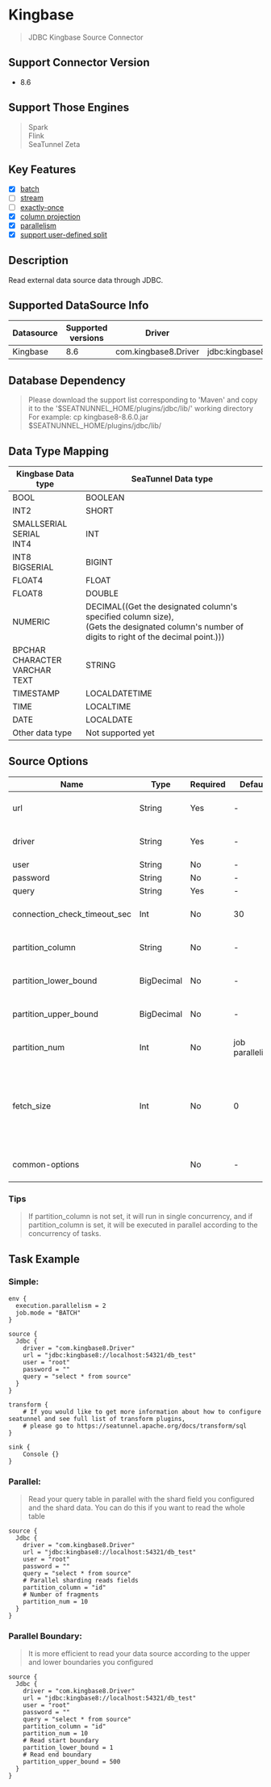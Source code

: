 # Kingbase

> JDBC Kingbase Source Connector

## Support Connector Version

- 8.6

## Support Those Engines

> Spark<br/>
> Flink<br/>
> SeaTunnel Zeta<br/>

## Key Features

- [x] [batch](../../concept/connector-v2-features.md)
- [ ] [stream](../../concept/connector-v2-features.md)
- [ ] [exactly-once](../../concept/connector-v2-features.md)
- [x] [column projection](../../concept/connector-v2-features.md)
- [x] [parallelism](../../concept/connector-v2-features.md)
- [x] [support user-defined split](../../concept/connector-v2-features.md)

## Description

Read external data source data through JDBC.

## Supported DataSource Info

| Datasource | Supported versions |        Driver        |                   Url                    |                                             Maven                                              |
|------------|--------------------|----------------------|------------------------------------------|------------------------------------------------------------------------------------------------|
| Kingbase   | 8.6                | com.kingbase8.Driver | jdbc:kingbase8://localhost:54321/db_test | [Download](https://repo1.maven.org/maven2/cn/com/kingbase/kingbase8/8.6.0/kingbase8-8.6.0.jar) |

## Database Dependency

> Please download the support list corresponding to 'Maven' and copy it to the '$SEATNUNNEL_HOME/plugins/jdbc/lib/' working directory<br/>
> For example: cp kingbase8-8.6.0.jar $SEATNUNNEL_HOME/plugins/jdbc/lib/

## Data Type Mapping

|            Kingbase Data type             |                                                                SeaTunnel Data type                                                                |
|-------------------------------------------|---------------------------------------------------------------------------------------------------------------------------------------------------|
| BOOL                                      | BOOLEAN                                                                                                                                           |
| INT2                                      | SHORT                                                                                                                                             |
| SMALLSERIAL <br/>SERIAL <br/>INT4         | INT                                                                                                                                               |
| INT8 <br/>BIGSERIAL                       | BIGINT                                                                                                                                            |
| FLOAT4                                    | FLOAT                                                                                                                                             |
| FLOAT8                                    | DOUBLE                                                                                                                                            |
| NUMERIC                                   | DECIMAL((Get the designated column's specified column size),<br/>(Gets the designated column's number of digits to right of the decimal point.))) |
| BPCHAR<br/>CHARACTER<br/>VARCHAR<br/>TEXT | STRING                                                                                                                                            |
| TIMESTAMP                                 | LOCALDATETIME                                                                                                                                     |
| TIME                                      | LOCALTIME                                                                                                                                         |
| DATE                                      | LOCALDATE                                                                                                                                         |
| Other data type                           | Not supported yet                                                                                                                                 |

## Source Options

|             Name             |    Type    | Required |     Default     |                                                                                                                              Description                                                                                                                              |
|------------------------------|------------|----------|-----------------|-----------------------------------------------------------------------------------------------------------------------------------------------------------------------------------------------------------------------------------------------------------------------|
| url                          | String     | Yes      | -               | The URL of the JDBC connection. Refer to a case: jdbc:kingbase8://localhost:54321/test                                                                                                                                                                                |
| driver                       | String     | Yes      | -               | The jdbc class name used to connect to the remote data source, should be `com.kingbase8.Driver`.                                                                                                                                                                      |
| user                         | String     | No       | -               | Connection instance user name                                                                                                                                                                                                                                         |
| password                     | String     | No       | -               | Connection instance password                                                                                                                                                                                                                                          |
| query                        | String     | Yes      | -               | Query statement                                                                                                                                                                                                                                                       |
| connection_check_timeout_sec | Int        | No       | 30              | The time in seconds to wait for the database operation used to validate the connection to complete                                                                                                                                                                    |
| partition_column             | String     | No       | -               | The column name for parallelism's partition, only support numeric type column and string type column.                                                                                                                                                                 |
| partition_lower_bound        | BigDecimal | No       | -               | The partition_column min value for scan, if not set SeaTunnel will query database get min value.                                                                                                                                                                      |
| partition_upper_bound        | BigDecimal | No       | -               | The partition_column max value for scan, if not set SeaTunnel will query database get max value.                                                                                                                                                                      |
| partition_num                | Int        | No       | job parallelism | The number of partition count, only support positive integer. Default value is job parallelism.                                                                                                                                                                       |
| fetch_size                   | Int        | No       | 0               | For queries that return a large number of objects, you can configure <br/> the row fetch size used in the query to improve performance by <br/> reducing the number database hits required to satisfy the selection criteria.<br/> Zero means use jdbc default value. |
| common-options               |            | No       | -               | Source plugin common parameters, please refer to [Source Common Options](common-options.md) for details                                                                                                                                                               |

### Tips

> If partition_column is not set, it will run in single concurrency, and if partition_column is set, it will be executed  in parallel according to the concurrency of tasks.

## Task Example

### Simple:

```
env {
  execution.parallelism = 2
  job.mode = "BATCH"
}

source {
  Jdbc {
    driver = "com.kingbase8.Driver"
    url = "jdbc:kingbase8://localhost:54321/db_test"
    user = "root"
    password = ""
    query = "select * from source"
  }
}

transform {
    # If you would like to get more information about how to configure seatunnel and see full list of transform plugins,
    # please go to https://seatunnel.apache.org/docs/transform/sql
}

sink {
    Console {}
}
```

### Parallel:

> Read your query table in parallel with the shard field you configured and the shard data. You can do this if you want to read the whole table

```
source {
  Jdbc {
    driver = "com.kingbase8.Driver"
    url = "jdbc:kingbase8://localhost:54321/db_test"
    user = "root"
    password = ""
    query = "select * from source"
    # Parallel sharding reads fields
    partition_column = "id"
    # Number of fragments
    partition_num = 10
  }
}
```

### Parallel Boundary:

> It is more efficient to read your data source according to the upper and lower boundaries you configured

```
source {
  Jdbc {
    driver = "com.kingbase8.Driver"
    url = "jdbc:kingbase8://localhost:54321/db_test"
    user = "root"
    password = ""
    query = "select * from source"
    partition_column = "id"
    partition_num = 10
    # Read start boundary
    partition_lower_bound = 1
    # Read end boundary
    partition_upper_bound = 500
  }
}
```

